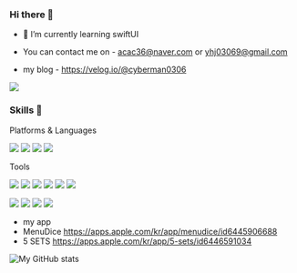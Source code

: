 ### Hi there 👋
- 🌱 I’m currently learning swiftUI

- You can contact me on - acac36@naver.com or yhj03069@gmail.com
- my blog - https://velog.io/@cyberman0306

<a href="https://github.com/cyberman0306" target="_blank"><img src="https://img.shields.io/badge/awy0626@gmail.com-EA4335?style=flat&logo=gmail&logoColor=FFFFFF"/></a>

### Skills 💪

Platforms & Languages

  <img src="https://img.shields.io/badge/Swift-F05138?style=flat-square&logo=Swift&logoColor=white"/>
  <img src="https://img.shields.io/badge/C%23-239120?style=flat-square&logo=C%20Sharp&logoColor=white"/>
  <img src="https://img.shields.io/badge/C-A8B9CC?style=flat-square&logo=C&logoColor=white"/>
  <img src="https://img.shields.io/badge/Python-3766AB?style=flat-square&logo=Python&logoColor=white"/>
  
  
Tools

  <img src="https://img.shields.io/badge/Firebase-FFCA28?style=flat-square&logo=Firebase&logoColor=black"/>
  <img src="https://img.shields.io/badge/Google%20Colab-F9AB00?style=flat-square&logo=Google%20Colab&logoColor=white"/>
  <img src="https://img.shields.io/badge/Xcode-147EFB?style=flat-square&logo=Xcode&logoColor=white"/>
  <img src="https://img.shields.io/badge/Visual%20Studio%20Code-007ACC?style=flat-square&logo=Visual%20Studio%20Code&logoColor=white"/>
  <img src="https://img.shields.io/badge/Visual%20Studio-5C2D91?style=flat-square&logo=Visual%20Studio&logoColor=white"/>
  <img src="https://img.shields.io/badge/Eclipse%20IDE-2C2255?style=flat-square&logo=Eclipse%20IDE&logoColor=white"/>
  

<a href="https://github.com/Tera98" target="_blank"><img src="https://img.shields.io/badge/Intellij-000000?style=flat&logo=intellijidea&logoColor=FFFFFF"/></a>
<a href="https://github.com/Tera98" target="_blank"><img src="https://img.shields.io/badge/Pycharm-000000?style=flat&logo=pycharm&logoColor=FFFFFF"/></a>
<a href="https://github.com/Tera98" target="_blank"><img src="https://img.shields.io/badge/Git-F05032?style=flat&logo=git&logoColor=FFFFFF"/></a>
<a href="https://github.com/Tera98" target="_blank"><img src="https://img.shields.io/badge/Postman-FF6C37?style=flat&logo=postman&logoColor=FFFFFF"/></a>



- my app
- MenuDice https://apps.apple.com/kr/app/menudice/id6445906688
- 5 SETS https://apps.apple.com/kr/app/5-sets/id6446591034


![My GitHub stats](https://github-readme-stats.vercel.app/api?username=cyberman0306&show_icons=true&theme=radical)

<!--
[![Solved.ac Profile](http://mazassumnida.wtf/api/v2/generate_badge?boj=acac36)](https://solved.ac/acac36/)
-->
<!--
**cyberman0306/cyberman0306** is a ✨ _special_ ✨ repository because its `README.md` (this file) appears on your GitHub profile.

Here are some ideas to get you started:

- 🔭 I’m currently working on ...
- 🌱 I’m currently learning ...
- 👯 I’m looking to collaborate on ...
- 🤔 I’m looking for help with ...
- 💬 Ask me about ...
- 📫 How to reach me: ... 
- 😄 Pronouns: ...
- ⚡ Fun fact: ...
-->
